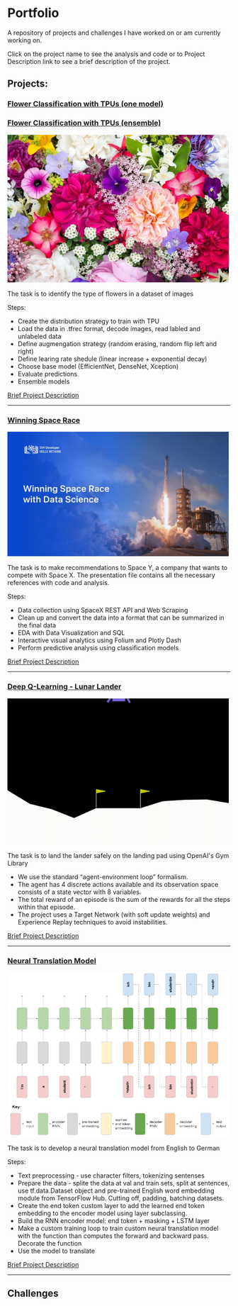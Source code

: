 # Portfolio

A repository of projects and challenges I have worked on or am currently working on.

Click on the project name to see the analysis and code or to Project Description link to see a brief description of the project.

## Projects:

### [Flower Classification with TPUs (one model)](https://github.com/Nazalekser/portfolio/blob/main/Projects/Flower%20Classification%20with%20TPUs/flower-classification-with-tpus-one-model.ipynb)
### [Flower Classification with TPUs (ensemble)](https://github.com/Nazalekser/portfolio/blob/main/Projects/Flower%20Classification%20with%20TPUs/flower-classification-with-tpus-ensemble.ipynb)

   <img src="https://github.com/Nazalekser/portfolio/blob/main/Projects/Flower Classification with TPUs/images/flowers.jpg" width="500">

The task is to identify the type of flowers in a dataset of images
    
Steps:
* Create the distribution strategy to train with TPU
* Load the data in .tfrec format, decode images, read labled and unlabeled data
* Define augmengation strategy (random erasing, random flip left and right)
* Define learing rate shedule (linear increase + exponential decay)
* Choose base model (EfficientNet, DenseNet, Xception)
* Evaluate predictions
* Ensemble models

[Brief Project Description](https://github.com/Nazalekser/portfolio/blob/main/Projects/Flower%20Classification%20with%20TPUs/Readme.md)
   
---

### [Winning Space Race](https://docs.google.com/presentation/d/1DRCCmKFTf5TxLaYAUW6bv3_el0f9WQzFUWUNY41vrP0/edit?usp=drive_link)
   
  <img src="https://github.com/Nazalekser/portfolio/blob/main/Projects/Winning%20Space%20Race/My%20presentation.jpg" width="500">

The task is to make recommendations to Space Y, a company that wants to compete with Space X. The presentation file contains all the necessary references with code and analysis.

Steps:
* Data collection using SpaceX REST API and Web Scraping
* Clean up and convert the data into a format that can be summarized in the final data
* EDA with Data Visualization and SQL
* Interactive visual analytics using Folium and Plotly Dash
* Perform predictive analysis using classification models

[Brief Project Description](https://github.com/Nazalekser/portfolio/blob/main/Projects/Winning%20Space%20Race/Readme.md)

---

### [Deep Q-Learning - Lunar Lander](https://github.com/Nazalekser/portfolio/blob/main/Projects/Luna_Lander_Project/Lunar_Lander.ipynb)

   <img src="https://github.com/Nazalekser/portfolio/blob/main/Projects/Luna_Lander_Project/videos/lunar_lander.gif" width="500">

The task is to land the lander safely on the landing pad using OpenAI's Gym Library

* We use the standard “agent-environment loop” formalism.
* The agent has 4 discrete actions available and its observation space consists of a state vector with 8 variables.
* The total reward of an episode is the sum of the rewards for all the steps within that episode.
* The project uses a Target Network (with soft update weights) and Experience Replay techniques to avoid instabilities.

[Brief Project Description](https://github.com/Nazalekser/portfolio/blob/main/Projects/Luna_Lander_Project/Readme.md)

---

### [Neural Translation Model](https://github.com/Nazalekser/portfolio/blob/main/Projects/Neural%20translation%20model/2_5_Capstone_Project.ipynb)

   <img src="https://github.com/Nazalekser/portfolio/blob/main/Projects/Neural%20translation%20model/neural_translation_model_and_key.jpg" width="500">

The task is to develop a neural translation model from English to German

Steps:
* Text preprocessing - use character filters, tokenizing sentenses
* Prepare the data - splite the data at val and train sets, split at sentences, use tf.data.Dataset object and  pre-trained English word embedding module from TensorFlow Hub. Cutting off, padding, batching datasets.
* Create the end token custom layer to add the learned end token embedding to the encoder model using layer subclassing.
* Build the RNN encoder model: end token + masking  + LSTM layer
* Make a custom training loop to train custom neural translation model with the function than computes the forward and backward pass. Decorate the function
* Use the model to translate

[Brief Project Description](https://github.com/Nazalekser/portfolio/blob/main/Projects/Neural%20translation%20model/Readme.md)

---

## Challenges
